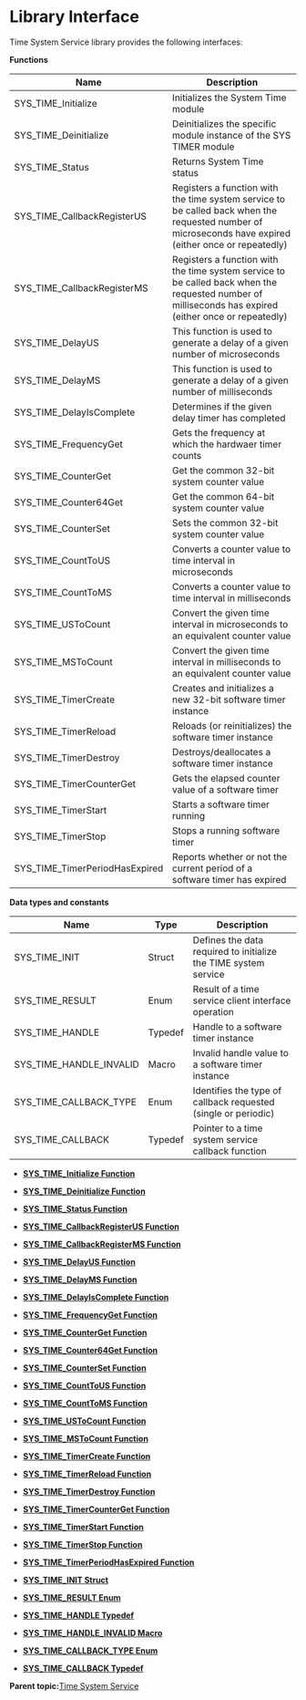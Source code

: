# Library Interface

Time System Service library provides the following interfaces:

**Functions**

|Name|Description|
|----|-----------|
|SYS\_TIME\_Initialize|Initializes the System Time module|
|SYS\_TIME\_Deinitialize|Deinitializes the specific module instance of the SYS TIMER module|
|SYS\_TIME\_Status|Returns System Time status|
|SYS\_TIME\_CallbackRegisterUS|Registers a function with the time system service to be called back when the requested number of microseconds have expired \(either once or repeatedly\)|
|SYS\_TIME\_CallbackRegisterMS|Registers a function with the time system service to be called back when the requested number of milliseconds has expired \(either once or repeatedly\)|
|SYS\_TIME\_DelayUS|This function is used to generate a delay of a given number of microseconds|
|SYS\_TIME\_DelayMS|This function is used to generate a delay of a given number of milliseconds|
|SYS\_TIME\_DelayIsComplete|Determines if the given delay timer has completed|
|SYS\_TIME\_FrequencyGet|Gets the frequency at which the hardwaer timer counts|
|SYS\_TIME\_CounterGet|Get the common 32-bit system counter value|
|SYS\_TIME\_Counter64Get|Get the common 64-bit system counter value|
|SYS\_TIME\_CounterSet|Sets the common 32-bit system counter value|
|SYS\_TIME\_CountToUS|Converts a counter value to time interval in microseconds|
|SYS\_TIME\_CountToMS|Converts a counter value to time interval in milliseconds|
|SYS\_TIME\_USToCount|Convert the given time interval in microseconds to an equivalent counter value|
|SYS\_TIME\_MSToCount|Convert the given time interval in milliseconds to an equivalent counter value|
|SYS\_TIME\_TimerCreate|Creates and initializes a new 32-bit software timer instance|
|SYS\_TIME\_TimerReload|Reloads \(or reinitializes\) the software timer instance|
|SYS\_TIME\_TimerDestroy|Destroys/deallocates a software timer instance|
|SYS\_TIME\_TimerCounterGet|Gets the elapsed counter value of a software timer|
|SYS\_TIME\_TimerStart|Starts a software timer running|
|SYS\_TIME\_TimerStop|Stops a running software timer|
|SYS\_TIME\_TimerPeriodHasExpired|Reports whether or not the current period of a software timer has expired|

**Data types and constants**

|Name|Type|Description|
|----|----|-----------|
|SYS\_TIME\_INIT|Struct|Defines the data required to initialize the TIME system service|
|SYS\_TIME\_RESULT|Enum|Result of a time service client interface operation|
|SYS\_TIME\_HANDLE|Typedef|Handle to a software timer instance|
|SYS\_TIME\_HANDLE\_INVALID|Macro|Invalid handle value to a software timer instance|
|SYS\_TIME\_CALLBACK\_TYPE|Enum|Identifies the type of callback requested \(single or periodic\)|
|SYS\_TIME\_CALLBACK|Typedef|Pointer to a time system service callback function|

-   **[SYS\_TIME\_Initialize Function](GUID-4483443F-5DCE-47F2-A7A8-EEA1BA48B089.md)**  

-   **[SYS\_TIME\_Deinitialize Function](GUID-F27448AA-BF71-4DBC-ACDD-B2CAA20AB723.md)**  

-   **[SYS\_TIME\_Status Function](GUID-15105BA3-7A7E-45B3-B3ED-61370B648774.md)**  

-   **[SYS\_TIME\_CallbackRegisterUS Function](GUID-5AB08537-241F-4458-9E50-2B43C8B16BB9.md)**  

-   **[SYS\_TIME\_CallbackRegisterMS Function](GUID-854CFE11-D8CD-4630-ABB5-6EF7342AE6F0.md)**  

-   **[SYS\_TIME\_DelayUS Function](GUID-ED13CFBE-FE20-4D83-8330-A69BE679FE4D.md)**  

-   **[SYS\_TIME\_DelayMS Function](GUID-1A398EB1-C3DC-4A9A-9112-8D4400166704.md)**  

-   **[SYS\_TIME\_DelayIsComplete Function](GUID-F1F40189-8893-4610-82E4-AA9A9F29CAEE.md)**  

-   **[SYS\_TIME\_FrequencyGet Function](GUID-0216C2E2-D32B-431B-8469-CEEE41248296.md)**  

-   **[SYS\_TIME\_CounterGet Function](GUID-5DC16D9D-8D76-476D-8F4E-D5C261E8CEE0.md)**  

-   **[SYS\_TIME\_Counter64Get Function](GUID-55F16D8C-B670-4D4F-A2C3-41AEC77231E6.md)**  

-   **[SYS\_TIME\_CounterSet Function](GUID-EB747548-B871-407B-B244-0FF587C704C2.md)**  

-   **[SYS\_TIME\_CountToUS Function](GUID-728877D4-5B54-4990-9C94-A4A80BBBEBD6.md)**  

-   **[SYS\_TIME\_CountToMS Function](GUID-C1322D50-D28A-4AF1-82D7-15BA0ED96765.md)**  

-   **[SYS\_TIME\_USToCount Function](GUID-CE8A08B3-44E0-4442-8BC5-B78123047EB6.md)**  

-   **[SYS\_TIME\_MSToCount Function](GUID-51FAD95A-A178-457E-829A-4F5E0EF5B8D7.md)**  

-   **[SYS\_TIME\_TimerCreate Function](GUID-C620CB5A-6247-420E-A260-5350F62D70F7.md)**  

-   **[SYS\_TIME\_TimerReload Function](GUID-C5E394FE-B52D-4484-85BD-9C42D1CCB540.md)**  

-   **[SYS\_TIME\_TimerDestroy Function](GUID-64C748F5-8A8A-4F85-ACA1-91BACBD20A53.md)**  

-   **[SYS\_TIME\_TimerCounterGet Function](GUID-3966A3D3-92CB-4B70-A673-51EA0BF318F1.md)**  

-   **[SYS\_TIME\_TimerStart Function](GUID-BF7BCBE3-A362-4DD5-81B5-8A7037353CCC.md)**  

-   **[SYS\_TIME\_TimerStop Function](GUID-1017B1C8-B505-4C3E-88C5-676BDB100A87.md)**  

-   **[SYS\_TIME\_TimerPeriodHasExpired Function](GUID-B7A6EC0C-5131-48B0-AA51-4F396DA97785.md)**  

-   **[SYS\_TIME\_INIT Struct](GUID-A235E91D-B728-4F9C-9B77-54B79265196A.md)**  

-   **[SYS\_TIME\_RESULT Enum](GUID-0B4B2BDA-18B7-4F86-908E-5B087BBE6DB4.md)**  

-   **[SYS\_TIME\_HANDLE Typedef](GUID-8ABDCCF3-A786-4FB6-A424-52803779706D.md)**  

-   **[SYS\_TIME\_HANDLE\_INVALID Macro](GUID-C7D1D845-C908-4F60-9BCF-56C32DBEB467.md)**  

-   **[SYS\_TIME\_CALLBACK\_TYPE Enum](GUID-C89A507B-B9DA-4537-971D-8A44FC2D028E.md)**  

-   **[SYS\_TIME\_CALLBACK Typedef](GUID-CB25A98A-1CED-45A3-B538-027D927C97E0.md)**  


**Parent topic:**[Time System Service](GUID-05D0B89A-EE4D-46D4-B58F-7402C56061AE.md)

